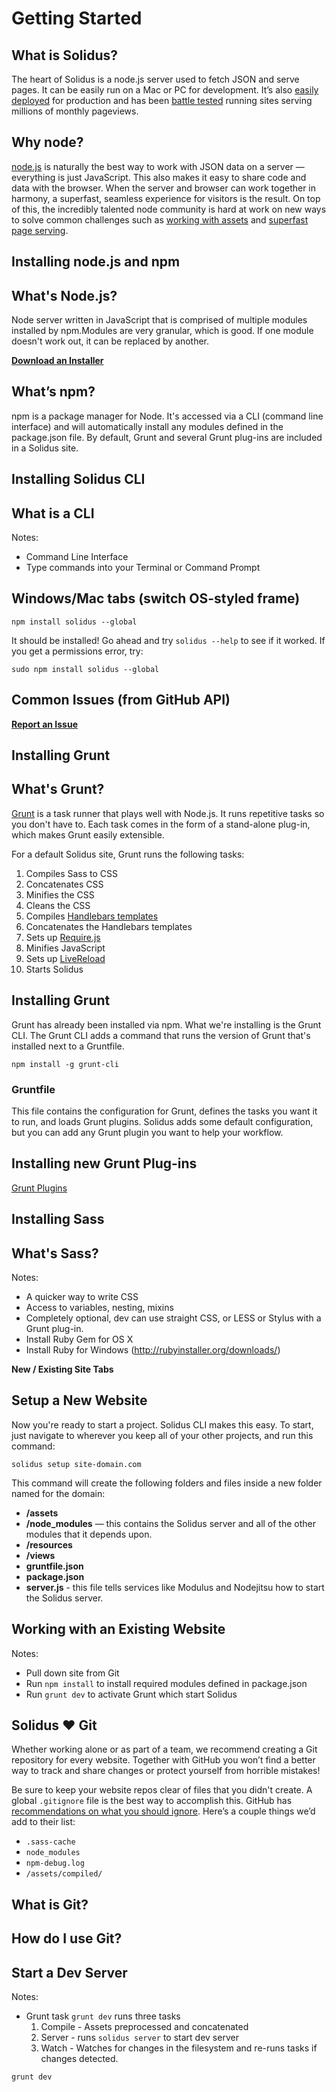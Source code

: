 # Getting Started

## What is Solidus?

The heart of Solidus is a node.js server used to fetch JSON and serve pages. It can be easily run on a Mac or PC for development. It’s also [easily deployed](#) for production and has been [battle tested](http://sparkart.com) running sites serving millions of monthly pageviews.

## Why node?

[node.js](http://nodejs.org) is naturally the best way to work with JSON data on a server — everything is just JavaScript. This also makes it easy to share code and data with the browser. When the server and browser can work together in harmony, a superfast, seamless experience for visitors is the result. On top of this, the incredibly talented node community is hard at work on new ways to solve common challenges such as [working with assets](http://gruntjs.org) and [superfast page serving](http://expressjs.org).


Installing node.js and npm
--------------------------------------------------------------------------------

## What's Node.js?

Node server written in JavaScript that is comprised of multiple modules installed by npm.Modules are very granular, which is good. If one module doesn't work out, it can be replaced by another.

**[Download an Installer](http://nodejs.org/download)**


## What’s npm?

npm is a package manager for Node. It's accessed via a CLI (command line interface) and will automatically install any modules defined in the package.json file. By default, Grunt and several Grunt plug-ins are included in a Solidus site.


Installing Solidus CLI
-------------------------------------------------------------------------------------------

## What is a CLI

Notes:
- Command Line Interface
- Type commands into your Terminal or Command Prompt


## Windows/Mac tabs (switch OS-styled frame)

```
npm install solidus --global
```

It should be installed! Go ahead and try `solidus --help` to see if it worked. If you get a permissions error, try:

```
sudo npm install solidus --global
```




## Common Issues (from GitHub API)

**[Report an Issue](http://github.com/sparkartgroupinc/solidus/issues/new)**



Installing Grunt
-------------------------------------------------------------------------------------------

## What's Grunt?

[Grunt](http://gruntjs.com/) is a task runner that plays well with Node.js. It runs repetitive tasks so you don't have to. Each task comes in the form of a stand-alone plug-in, which makes Grunt easily extensible.

For a default Solidus site, Grunt runs the following tasks:

1. Compiles Sass to CSS
1. Concatenates CSS
1. Minifies the CSS
1. Cleans the CSS
1. Compiles [Handlebars templates](/pages)
1. Concatenates the Handlebars templates
1. Sets up [Require.js]()
1. Minifies JavaScript
1. Sets up [LiveReload]()
1. Starts Solidus


## Installing Grunt

Grunt has already been installed via npm. What we're installing is the Grunt CLI. The Grunt CLI adds a command that runs the version of Grunt that's installed next to a Gruntfile.

 `npm install -g grunt-cli`


### Gruntfile

This file contains the configuration for Grunt, defines the tasks you want it to run, and loads Grunt plugins. Solidus adds some default configuration, but you can add any Grunt plugin you want to help your workflow.


## Installing new Grunt Plug-ins

[Grunt Plugins](http://gruntjs.com/plugins)



Installing Sass
-------------------------------------------------------------------------------------------

## What's Sass?

Notes:
- A quicker way to write CSS
- Access to variables, nesting, mixins
- Completely optional, dev can use straight CSS, or LESS or Stylus with a Grunt plug-in.
- Install Ruby Gem for OS X
- Install Ruby for Windows (http://rubyinstaller.org/downloads/)



**New / Existing Site Tabs**

Setup a New Website
-------------------------------------------------------------------------------------------

Now you're ready to start a project. Solidus CLI makes this easy. To start, just navigate to wherever you keep all of your other projects, and run this command:

```
solidus setup site-domain.com
```

This command will create the following folders and files inside a new folder named for the domain:

 - **/assets**
 - **/node_modules** — this contains the Solidus server and all of the other modules that it depends upon.
 - **/resources**
 - **/views**
 - **gruntfile.json**
 - **package.json**
 - **server.js** - this file tells services like Modulus and Nodejitsu how to start the Solidus server.


Working with an Existing Website
-------------------------------------------------------------------------------------------

Notes:
 - Pull down site from Git
 - Run `npm install` to install required modules defined in package.json
 - Run `grunt dev` to activate Grunt which start Solidus



Solidus ♥ Git
-------------------------------------------------------------------------------------------

Whether working alone or as part of a team, we recommend creating a Git repository for every website. Together with GitHub you won’t find a better way to track and share changes or protect yourself from horrible mistakes!

Be sure to keep your website repos clear of files that you didn't create. A global `.gitignore` file is the best way to accomplish this. GitHub has [recommendations on what you should ignore](https://help.github.com/articles/ignoring-files#global-gitignore). Here’s a couple things we’d add to their list:

- `.sass-cache`
- `node_modules`
- `npm-debug.log`
- `/assets/compiled/`


## What is Git?

## How do I use Git?


Start a Dev Server
-------------------------------------------------------------------------------------------

Notes:
- Grunt task `grunt dev` runs three tasks
    1. Compile - Assets preprocessed and concatenated
    1. Server - runs `solidus server` to start dev server
    1. Watch - Watches for changes in the filesystem and re-runs tasks if changes detected.

```
grunt dev
```